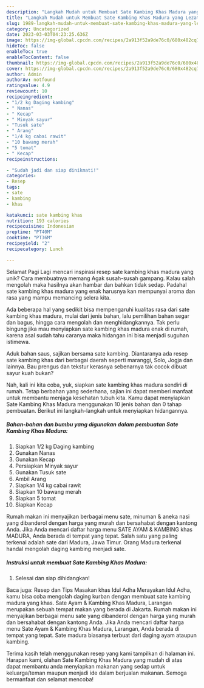 ```yaml
---
description: "Langkah Mudah untuk Membuat Sate Kambing Khas Madura yang Lezat Sekali, Sempurna"
title: "Langkah Mudah untuk Membuat Sate Kambing Khas Madura yang Lezat Sekali, Sempurna"
slug: 1989-langkah-mudah-untuk-membuat-sate-kambing-khas-madura-yang-lezat-sekali-sempurna
category: Uncategorized
date: 2023-03-03T04:23:25.636Z
image: https://img-global.cpcdn.com/recipes/2a913f52a9de76c0/680x482cq70/sate-kambing-khas-madura-foto-resep-utama.jpg
hideToc: false
enableToc: true
enableTocContent: false
thumbnail: https://img-global.cpcdn.com/recipes/2a913f52a9de76c0/680x482cq70/sate-kambing-khas-madura-foto-resep-utama.jpg
cover: https://img-global.cpcdn.com/recipes/2a913f52a9de76c0/680x482cq70/sate-kambing-khas-madura-foto-resep-utama.jpg
author: Admin
authorAv: notfound
ratingvalue: 4.9
reviewcount: 10
recipeingredient:
- "1/2 kg Daging kambing"
- " Nanas"
- " Kecap"
- " Minyak sayur"
- "Tusuk sate"
- " Arang"
- "1/4 kg cabai rawit"
- "10 bawang merah"
- "5 tomat"
- " Kecap"
recipeinstructions:

- "Sudah jadi dan siap dinikmati!"
categories:
- Resep
tags:
- sate
- kambing
- khas

katakunci: sate kambing khas 
nutrition: 193 calories
recipecuisine: Indonesian
preptime: "PT40M"
cooktime: "PT36M"
recipeyield: "2"
recipecategory: Lunch

---
```



Selamat Pagi Lagi mencari inspirasi resep sate kambing khas madura yang unik? Cara membuatnya memang Agak susah-susah gampang. Kalau salah mengolah maka hasilnya akan hambar dan bahkan tidak sedap. Padahal sate kambing khas madura yang enak harusnya kan mempunyai aroma dan rasa yang mampu memancing selera kita.


Ada beberapa hal yang sedikit bisa mempengaruhi kualitas rasa dari sate kambing khas madura, mulai dari jenis bahan, lalu pemilihan bahan segar dan bagus, hingga cara mengolah dan menghidangkannya. Tak perlu bingung jika mau menyiapkan sate kambing khas madura enak di rumah, karena asal sudah tahu caranya maka hidangan ini bisa menjadi suguhan istimewa.

Aduk bahan saus, sajikan bersama sate kambing. Diantaranya ada resep sate kambing khas dari berbagai daerah seperti maranggi, Solo, Jogja dan lainnya. Bau prengus dan tekstur kerasnya sebenarnya tak cocok dibuat sayur kuah bukan?


Nah, kali ini kita coba, yuk, siapkan sate kambing khas madura sendiri di rumah. Tetap berbahan yang sederhana, sajian ini dapat memberi manfaat untuk membantu menjaga kesehatan tubuh kita. Kamu dapat menyiapkan Sate Kambing Khas Madura menggunakan 10 jenis bahan dan 0 tahap pembuatan. Berikut ini langkah-langkah untuk menyiapkan hidangannya.

<!--inarticleads1-->

##### Bahan-bahan dan bumbu yang digunakan dalam pembuatan Sate Kambing Khas Madura:

1. Siapkan 1/2 kg Daging kambing
1. Gunakan  Nanas
1. Gunakan  Kecap
1. Persiapkan  Minyak sayur
1. Gunakan Tusuk sate
1. Ambil  Arang
1. Siapkan 1/4 kg cabai rawit
1. Siapkan 10 bawang merah
1. Siapkan 5 tomat
1. Siapkan  Kecap


Rumah makan ini menyajikan berbagai menu sate, minuman &amp; aneka nasi yang dibanderol dengan harga yang murah dan bersahabat dengan kantong Anda. Jika Anda mencari daftar harga menu SATE AYAM &amp; KAMBING khas MADURA, Anda berada di tempat yang tepat. Salah satu yang paling terkenal adalah sate dari Madura, Jawa Timur. Orang Madura terkenal handal mengolah daging kambing menjadi sate. 

<!--inarticleads2-->

##### Instruksi untuk membuat Sate Kambing Khas Madura:


1. Selesai dan siap dihidangkan!

Baca juga: Resep dan Tips Masakan khas Idul Adha Merayakan Idul Adha, kamu bisa coba mengolah daging kurban dengan membuat sate kambing madura yang khas. Sate Ayam &amp; Kambing Khas Madura, Larangan merupakan sebuah tempat makan yang berada di Jakarta. Rumah makan ini menyajikan berbagai menu sate yang dibanderol dengan harga yang murah dan bersahabat dengan kantong Anda. Jika Anda mencari daftar harga menu Sate Ayam &amp; Kambing Khas Madura, Larangan, Anda berada di tempat yang tepat. Sate madura biasanya terbuat dari daging ayam ataupun kambing. 

Terima kasih telah menggunakan resep yang kami tampilkan di halaman ini. Harapan kami, olahan Sate Kambing Khas Madura yang mudah di atas dapat membantu anda menyiapkan makanan yang sedap untuk keluarga/teman maupun menjadi ide dalam berjualan makanan. Semoga bermanfaat dan selamat mencoba!
